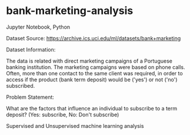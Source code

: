 # bank-marketing-analysis
Jupyter Notebook, Python

Dataset Source: https://archive.ics.uci.edu/ml/datasets/bank+marketing

Dataset Information:

The data is related with direct marketing campaigns of a Portuguese banking institution. The marketing campaigns were based on phone calls. Often, more than one contact to the same client was required, in order to access if the product (bank term deposit) would be ('yes') or not ('no') subscribed.

Problem Statement:

What are the factors that influence an individual to subscribe to a term deposit? (Yes: subscribe, No: Don't subscribe)

Supervised and Unsupervised machine learning analysis
